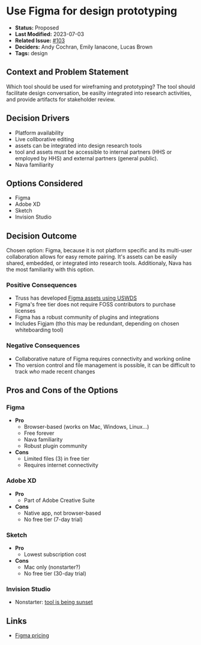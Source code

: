 # Use Figma for design prototyping

- **Status:** Proposed <!-- REQUIRED -->
- **Last Modified:** 2023-07-03 <!-- REQUIRED -->
- **Related Issue:** [#103](https://github.com/HHS/grants-api/issues/103) <!-- RECOMMENDED -->
- **Deciders:** Andy Cochran, Emily Ianacone, Lucas Brown <!-- REQUIRED -->
- **Tags:** design <!-- OPTIONAL -->

## Context and Problem Statement

Which tool should be used for wireframing and prototyping? The tool should facilitate design conversation, be easilty integrated into research activities, and provide artifacts for stakeholder review.

## Decision Drivers <!-- RECOMMENDED -->

- Platform availability
- Live collborative editing
- assets can be integrated into design research tools
- tool and assets must be accessible to internal partners (HHS or employed by HHS) and external partners (general public).
- Nava familiarity

## Options Considered

- Figma
- Adobe XD
- Sketch
- Invision Studio

## Decision Outcome <!-- REQUIRED -->

Chosen option: Figma, because it is not platform specific and its multi-user collaboration allows for easy remote pairing. It's assets can be easily shared, embedded, or integrated into research tools. Additionaly, Nava has the most familiarity with this option.

### Positive Consequences <!-- OPTIONAL -->

- Truss has developed [Figma assets using USWDS](https://www.figma.com/community/file/836611771720754351/U.S.-Web-Design-System-(USWDS))
- Figma's free tier does not require FOSS contributors to purchase licenses
- Figma has a robust community of plugins and integrations
- Includes Figjam (tho this may be redundant, depending on chosen whiteboarding tool)

### Negative Consequences <!-- OPTIONAL -->

- Collaborative nature of Figma requires connectivity and working online
- Tho version control and file management is possible, it can be difficult to track _who_ made recent changes

## Pros and Cons of the Options <!-- OPTIONAL -->

### Figma

- **Pro**
  - Browser-based (works on Mac, Windows, Linux…)
  - Free forever
  - Nava familiarity
  - Robust plugin community
- **Cons**
  - Limited files (3) in free tier
  - Requires internet connectivity

### Adobe XD

- **Pro**
  - Part of Adobe Creative Suite
- **Cons**
  - Native app, not browser-based
  - No free tier (7-day trial)

### Sketch

- **Pro**
  - Lowest subscription cost
- **Cons**
  - Mac only (nonstarter?)
  - No free tier (30-day trial)

### Invision Studio

- Nonstarter: [tool is being sunset](https://help.invisionapp.com/hc/en-us/community/posts/11525657213965-SUNSET-NOTIFICATION-Studio)

## Links <!-- OPTIONAL -->

- [Figma pricing](https://www.figma.com/pricing/)
